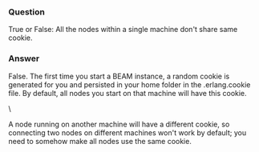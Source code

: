### Question
True or False: All the nodes within a single machine don\'t share same
cookie.


### Answer
False. The first time you start a BEAM instance, a random cookie is
generated for you and persisted in your home folder in the
.erlang.cookie file. By default, all nodes you start on that machine
will have this cookie.

<div>

\

</div>

<div>

A node running on another machine will have a different cookie, so
connecting two nodes on different machines won't work by default; you
need to somehow make all nodes use the same cookie. 

</div>


